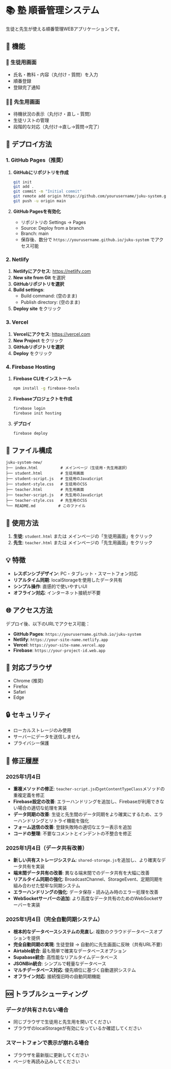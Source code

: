 # 📚 塾 順番管理システム

生徒と先生が使える順番管理WEBアプリケーションです。

## 🌟 機能

### 📱 生徒用画面
- 氏名・教科・内容（丸付け・質問）を入力
- 順番登録
- 登録完了通知

### 👨‍🏫 先生用画面
- 待機状況の表示（丸付け・直し・質問）
- 生徒リストの管理
- 段階的な対応（丸付け→直し→質問→完了）

## 🚀 デプロイ方法

### 1. GitHub Pages（推奨）

1. **GitHubにリポジトリを作成**
   ```bash
   git init
   git add .
   git commit -m "Initial commit"
   git remote add origin https://github.com/yourusername/juku-system.git
   git push -u origin main
   ```

2. **GitHub Pagesを有効化**
   - リポジトリの Settings → Pages
   - Source: Deploy from a branch
   - Branch: main
   - 保存後、数分で `https://yourusername.github.io/juku-system` でアクセス可能

### 2. Netlify

1. **Netlifyにアクセス**: https://netlify.com
2. **New site from Git** を選択
3. **GitHubリポジトリを選択**
4. **Build settings**:
   - Build command: (空のまま)
   - Publish directory: (空のまま)
5. **Deploy site** をクリック

### 3. Vercel

1. **Vercelにアクセス**: https://vercel.com
2. **New Project** をクリック
3. **GitHubリポジトリを選択**
4. **Deploy** をクリック

### 4. Firebase Hosting

1. **Firebase CLIをインストール**
   ```bash
   npm install -g firebase-tools
   ```

2. **Firebaseプロジェクトを作成**
   ```bash
   firebase login
   firebase init hosting
   ```

3. **デプロイ**
   ```bash
   firebase deploy
   ```

## 📁 ファイル構成

```
juku-system-new/
├── index.html          # メインページ（生徒用・先生用選択）
├── student.html        # 生徒用画面
├── student-script.js   # 生徒用のJavaScript
├── student-style.css   # 生徒用のCSS
├── teacher.html        # 先生用画面
├── teacher-script.js   # 先生用のJavaScript
├── teacher-style.css   # 先生用のCSS
└── README.md          # このファイル
```

## 🔧 使用方法

1. **生徒**: `student.html` または メインページの「生徒用画面」をクリック
2. **先生**: `teacher.html` または メインページの「先生用画面」をクリック

## 💡 特徴

- **レスポンシブデザイン**: PC・タブレット・スマートフォン対応
- **リアルタイム同期**: localStorageを使用したデータ共有
- **シンプル操作**: 直感的で使いやすいUI
- **オフライン対応**: インターネット接続が不要

## 🌐 アクセス方法

デプロイ後、以下のURLでアクセス可能：
- **GitHub Pages**: `https://yourusername.github.io/juku-system`
- **Netlify**: `https://your-site-name.netlify.app`
- **Vercel**: `https://your-site-name.vercel.app`
- **Firebase**: `https://your-project-id.web.app`

## 📱 対応ブラウザ

- Chrome (推奨)
- Firefox
- Safari
- Edge

## 🔒 セキュリティ

- ローカルストレージのみ使用
- サーバーにデータを送信しません
- プライバシー保護

## 🐛 修正履歴

### 2025年1月4日
- **重複メソッドの修正**: `teacher-script.js`の`getContentTypeClass`メソッドの重複定義を修正
- **Firebase設定の改善**: エラーハンドリングを追加し、Firebaseが利用できない場合の適切な処理を実装
- **データ同期の改善**: 生徒と先生間のデータ同期をより確実にするため、エラーハンドリングとリトライ機能を強化
- **フォーム送信の改善**: 登録失敗時の適切なエラー表示を追加
- **コードの整理**: 不要なコメントとインデントの不整合を修正

### 2025年1月4日（データ共有改善）
- **新しい共有ストレージシステム**: `shared-storage.js`を追加し、より確実なデータ共有を実装
- **端末間データ共有の改善**: 異なる端末間でのデータ共有を大幅に改善
- **リアルタイム同期の強化**: BroadcastChannel、StorageEvent、定期同期を組み合わせた堅牢な同期システム
- **エラーハンドリングの強化**: データ保存・読み込み時のエラー処理を改善
- **WebSocketサーバーの追加**: より高度なデータ共有のためのWebSocketサーバーを実装

### 2025年1月4日（完全自動同期システム）
- **根本的なデータベースシステムの見直し**: 複数のクラウドデータベースオプションを提供
- **完全自動同期の実現**: 生徒登録 → 自動的に先生画面に反映（共有URL不要）
- **Airtable統合**: 最も簡単で確実なデータベースオプション
- **Supabase統合**: 高性能なリアルタイムデータベース
- **JSONBin統合**: シンプルで軽量なデータベース
- **マルチデータベース対応**: 優先順位に基づく自動選択システム
- **オフライン対応**: 接続復旧時の自動同期機能

## 🆘 トラブルシューティング

### データが共有されない場合
- 同じブラウザで生徒用と先生用を開いてください
- ブラウザのlocalStorageが有効になっているか確認してください

### スマートフォンで表示が崩れる場合
- ブラウザを最新版に更新してください
- ページを再読み込みしてください
